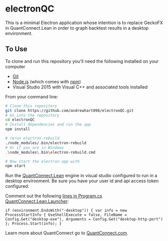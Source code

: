 # electronQC

This is a minimal Electron application whose intention is to replace GeckoFX in QuantConnect.Lean in order to graph backtest results in a desktop environment.

## To Use

To clone and run this repository you'll need the following installed on your computer
   - [Git](https://git-scm.com)
   - [Node.js](https://nodejs.org/en/download/) (which comes with [npm](http://npmjs.com))
   - Visual Studio 2015 with Visual C++ and associated tools installed

From your command line:

```bash
# Clone this repository
git clone https://github.com/andrewhart098/electronQC.git
# Go into the repository
cd electronQC
# Install dependencies and run the app
npm install 

# rerun electron-rebuild
./node_modules/.bin/electron-rebuild
# Or if you are in Windows
.\node_modules\.bin\electron-rebuild.cmd

# Now start the electron app with 
npm start
```

Run the [QuantConnect.Lean](https://github.com/QuantConnect/Lean) engine in visual studio configured to run in a desktop environment.
Be sure you have your user id and api access token configured.

Comment out the following [lines in Program.cs QuantConnect.Lean.Launcher](https://github.com/QuantConnect/Lean/blob/master/Launcher/Program.cs):

`
            if (environment.EndsWith("-desktop"))
            {
                var info = new ProcessStartInfo
                {
                    UseShellExecute = false,
                    FileName = Config.Get("desktop-exe"),
                    Arguments = Config.Get("desktop-http-port")
                };
                Process.Start(info);
            }
`

Learn more about QuantConnect go to [QuantConnect.com](http://www.quantConnect.com).